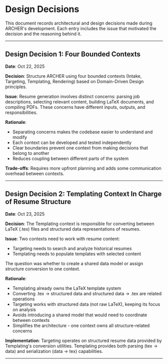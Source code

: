# Design Decisions

This document records architectural and design decisions made during ARCHER's development. Each entry includes the issue that motivated the decision and the reasoning behind it.

---

## Design Decision 1: Four Bounded Contexts

**Date**: Oct 22, 2025

**Decision**: Structure ARCHER using four bounded contexts (Intake, Targeting, Templating, Rendering) based on Domain-Driven Design principles.

**Issue**: Resume generation involves distinct concerns: parsing job descriptions, selecting relevant content, building LaTeX documents, and compiling PDFs. These concerns have different inputs, outputs, and responsibilities.

**Rationale**:
- Separating concerns makes the codebase easier to understand and modify
- Each context can be developed and tested independently
- Clear boundaries prevent one context from making decisions that belong to another
- Reduces coupling between different parts of the system

**Trade-offs**: Requires more upfront planning and adds some communication overhead between contexts.

---

## Design Decision 2: Templating Context In Charge of Resume Structure

**Date**: Oct 23, 2025

**Decision**: The Templating context is responsible for converting between LaTeX (.tex) files and structured data representations of resumes.

**Issue**: Two contexts need to work with resume content:
- Targeting needs to search and analyze historical resumes
- Templating needs to populate templates with selected content

The question was whether to create a shared data model or assign structure conversion to one context.

**Rationale**:
- Templating already owns the LaTeX template system
- Converting .tex → structured data and structured data → .tex are related operations
- Targeting works with structured data (not raw LaTeX), keeping its focus on analysis
- Avoids introducing a shared model that would need to coordinate between contexts
- Simplifies the architecture - one context owns all structure-related concerns

**Implementation**: Targeting operates on structured resume data provided by Templating's conversion utilities. Templating provides both parsing (tex → data) and serialization (data → tex) capabilities.

---
